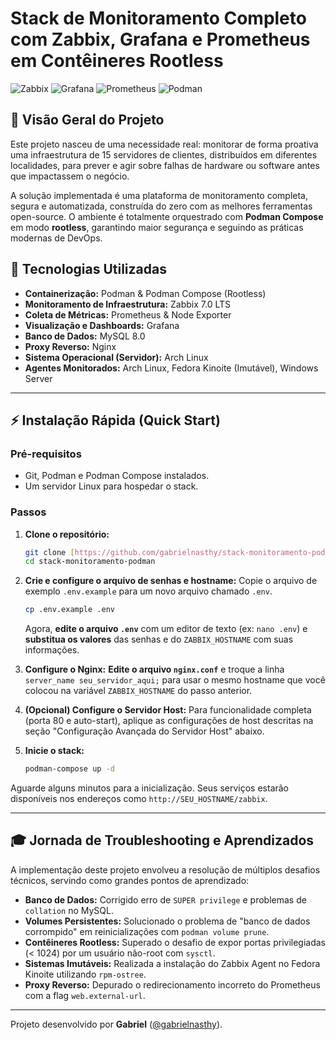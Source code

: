 # Stack de Monitoramento Completo com Zabbix, Grafana e Prometheus em Contêineres Rootless

![Zabbix](https://img.shields.io/badge/Zabbix-7.0_LTS-D40000?style=for-the-badge&logo=zabbix) ![Grafana](https://img.shields.io/badge/Grafana-11.1-F46800?style=for-the-badge&logo=grafana) ![Prometheus](https://img.shields.io/badge/Prometheus-v2-E6522C?style=for-the-badge&logo=prometheus) ![Podman](https://img.shields.io/badge/Podman-Rootless-8A2BE2?style=for-the-badge&logo=podman)

## 📖 Visão Geral do Projeto
Este projeto nasceu de uma necessidade real: monitorar de forma proativa uma infraestrutura de 15 servidores de clientes, distribuídos em diferentes localidades, para prever e agir sobre falhas de hardware ou software antes que impactassem o negócio.

A solução implementada é uma plataforma de monitoramento completa, segura e automatizada, construída do zero com as melhores ferramentas open-source. O ambiente é totalmente orquestrado com **Podman Compose** em modo **rootless**, garantindo maior segurança e seguindo as práticas modernas de DevOps.

## 🚀 Tecnologias Utilizadas
* **Containerização:** Podman & Podman Compose (Rootless)
* **Monitoramento de Infraestrutura:** Zabbix 7.0 LTS
* **Coleta de Métricas:** Prometheus & Node Exporter
* **Visualização e Dashboards:** Grafana
* **Banco de Dados:** MySQL 8.0
* **Proxy Reverso:** Nginx
* **Sistema Operacional (Servidor):** Arch Linux
* **Agentes Monitorados:** Arch Linux, Fedora Kinoite (Imutável), Windows Server

---

## ⚡ Instalação Rápida (Quick Start)

### Pré-requisitos
* Git, Podman e Podman Compose instalados.
* Um servidor Linux para hospedar o stack.

### Passos
1.  **Clone o repositório:**
    ```bash
    git clone [https://github.com/gabrielnasthy/stack-monitoramento-podman.git](https://github.com/gabrielnasthy/stack-monitoramento-podman.git)
    cd stack-monitoramento-podman
    ```

2.  **Crie e configure o arquivo de senhas e hostname:**
    Copie o arquivo de exemplo `.env.example` para um novo arquivo chamado `.env`.
    ```bash
    cp .env.example .env
    ```
    Agora, **edite o arquivo `.env`** com um editor de texto (ex: `nano .env`) e **substitua os valores** das senhas e do `ZABBIX_HOSTNAME` com suas informações.

3.  **Configure o Nginx:**
    **Edite o arquivo `nginx.conf`** e troque a linha `server_name seu_servidor_aqui;` para usar o mesmo hostname que você colocou na variável `ZABBIX_HOSTNAME` do passo anterior.

4.  **(Opcional) Configure o Servidor Host:**
    Para funcionalidade completa (porta 80 e auto-start), aplique as configurações de host descritas na seção "Configuração Avançada do Servidor Host" abaixo.

5.  **Inicie o stack:**
    ```bash
    podman-compose up -d
    ```
Aguarde alguns minutos para a inicialização. Seus serviços estarão disponíveis nos endereços como `http://SEU_HOSTNAME/zabbix`.

---
## 🎓 Jornada de Troubleshooting e Aprendizados
A implementação deste projeto envolveu a resolução de múltiplos desafios técnicos, servindo como grandes pontos de aprendizado:
* **Banco de Dados:** Corrigido erro de `SUPER privilege` e problemas de `collation` no MySQL.
* **Volumes Persistentes:** Solucionado o problema de "banco de dados corrompido" em reinicializações com `podman volume prune`.
* **Contêineres Rootless:** Superado o desafio de expor portas privilegiadas (< 1024) por um usuário não-root com `sysctl`.
* **Sistemas Imutáveis:** Realizada a instalação do Zabbix Agent no Fedora Kinoite utilizando `rpm-ostree`.
* **Proxy Reverso:** Depurado o redirecionamento incorreto do Prometheus com a flag `web.external-url`.

---
Projeto desenvolvido por **Gabriel** ([@gabrielnasthy](https://github.com/gabrielnasthy)).
